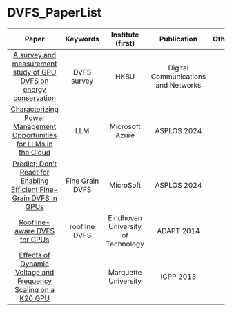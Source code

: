 # DVFS_PaperList
|                                                                 Paper                                                                |                                   Keywords                                  |   Institute (first)   |           Publication           |                        Others                       |
| :----------------------------------------------------------------------------------------------------------------------------------: | :-------------------------------------------------------------------------: | :-------------------: | :-----------------------------: | :-------------------------------------------------: |
|  [A survey and measurement study of GPU DVFS on energy conservation](https://www.sciencedirect.com/science/article/pii/S2352864816300736)  | DVFS survey | HKBU | Digital Communications and Networks |              |
| [Characterizing Power Management Opportunities for LLMs in the Cloud](https://dl.acm.org/doi/10.1145/3620666.3651329) | LLM | Microsoft Azure | ASPLOS 2024| |
| [Predict; Don’t React for Enabling Efficient Fine-Grain DVFS in GPUs](https://arxiv.org/abs/2205.00121) | Fine Grain DVFS | MicroSoft | ASPLOS 2024 | |
| [Roofline-aware DVFS for GPUs](https://dl.acm.org/doi/10.1145/2553062.2553067) | roofline DVFS | Eindhoven University of Technology | ADAPT 2014 | |
| [Effects of Dynamic Voltage and Frequency Scaling on a K20 GPU]() |  | Marquette University | ICPP 2013 | |